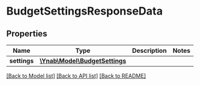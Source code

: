 # BudgetSettingsResponseData

## Properties
Name | Type | Description | Notes
------------ | ------------- | ------------- | -------------
**settings** | [**\Ynab\Model\BudgetSettings**](BudgetSettings.md) |  | 

[[Back to Model list]](../README.md#documentation-for-models) [[Back to API list]](../README.md#documentation-for-api-endpoints) [[Back to README]](../README.md)


